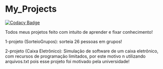 # My_Projects

[![Codacy Badge](https://api.codacy.com/project/badge/Grade/38de1358d23e44c28f0bfa7c7ec02545)](https://app.codacy.com/app/idylicaro.se/My_Projects?utm_source=github.com&utm_medium=referral&utm_content=idylicaro/My_Projects&utm_campaign=Badge_Grade_Dashboard)

Todos meus projetos feito com intuito de aprender e fixar conhecimento!


1-projeto (SorteioGrupos):
sorteia 26 pessoas em grupos!

2-projeto (Caixa Eletrônico):
Simulação de software de um caixa eletrônico, com recursos de programação limitados, por este motivo n utilizando arquivos.txt
pois esse projeto foi motivado pela universidade!

